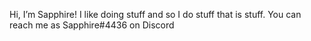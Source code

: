 Hi, I’m Sapphire!
I like doing stuff and so I do stuff that is stuff.
You can reach me as Sapphire#4436 on Discord

<!---
SapphireDisD/SapphireDisD is a ✨ special ✨ repository because its `README.md` (this file) appears on your GitHub profile.
You can click the Preview link to take a look at your changes.
--->
